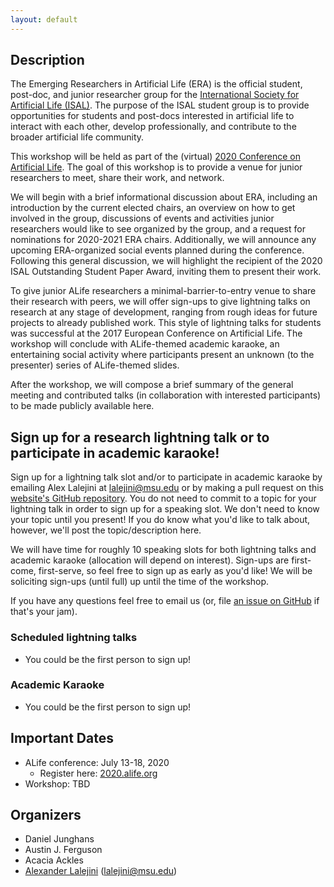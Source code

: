 ```yaml
---
layout: default
---
```


## Description

The Emerging Researchers in Artificial Life (ERA) is the official student, post-doc, and junior researcher group for the [International Society for Artificial Life (ISAL)](http://alife.org/).
The purpose of the ISAL student group is to provide opportunities for students and post-docs interested in artificial life to interact with each other, develop professionally, and contribute to the broader artificial life community.

This workshop will be held as part of the (virtual) [2020 Conference on Artificial Life](http://2020.alife.org/).
The goal of this workshop is to provide a venue for junior researchers to meet, share their work, and network.

We will begin with a brief informational discussion about ERA, including an introduction by the current elected chairs, an overview on how to get involved in the group, discussions of events and activities junior researchers would like to see organized by the group, and a request for nominations for 2020-2021 ERA chairs.
Additionally, we will announce any upcoming ERA-organized social events planned during the conference. Following this general discussion, we will highlight the recipient of the 2020 ISAL Outstanding Student Paper Award, inviting them to present their work.

To give junior ALife researchers a minimal-barrier-to-entry venue to share their research with peers, we will offer sign-ups to give lightning talks on research at any stage of development, ranging from rough ideas for future projects to already published work. This style of lightning talks for students was successful at the 2017 European Conference on Artificial Life. The workshop will conclude with ALife-themed academic karaoke, an entertaining social activity where participants present an unknown (to the presenter) series of ALife-themed slides.

After the workshop, we will compose a brief summary of the general meeting and contributed talks (in collaboration with interested participants) to be made publicly available here.

## Sign up for a research lightning talk or to participate in academic karaoke!

Sign up for a lightning talk slot and/or to participate in academic karaoke by emailing Alex Lalejini at
lalejini@msu.edu or by making a pull request on this [website's GitHub repository](https://github.com/amlalejini/ALife-2020--Emerging-Researchers-in-ALife-Workshop).
You do not need to commit to a topic for your lightning talk in order to sign up for a speaking slot.
We don't need to know your topic until you present!
If you do know what you'd like to talk about, however, we'll post the topic/description here.

We will have time for roughly 10 speaking slots for both lightning talks and academic karaoke (allocation will depend on interest).
Sign-ups are first-come, first-serve, so feel free to sign up as early as you'd like!
We will be soliciting sign-ups (until full) up until the time of the workshop.

If you have any questions feel free to email us (or, file [an issue on GitHub](https://github.com/amlalejini/ALife-2020--Emerging-Researchers-in-ALife-Workshop/issues) if that's your jam).

### Scheduled lightning talks

- You could be the first person to sign up!

### Academic Karaoke

- You could be the first person to sign up!

## Important Dates

- ALife conference: July 13-18, 2020
  - Register here: [2020.alife.org](2020.alife.org)
- Workshop: TBD

## Organizers

- Daniel Junghans
- Austin J. Ferguson
- Acacia Ackles
- [Alexander Lalejini](https://lalejini.com) (lalejini@msu.edu)